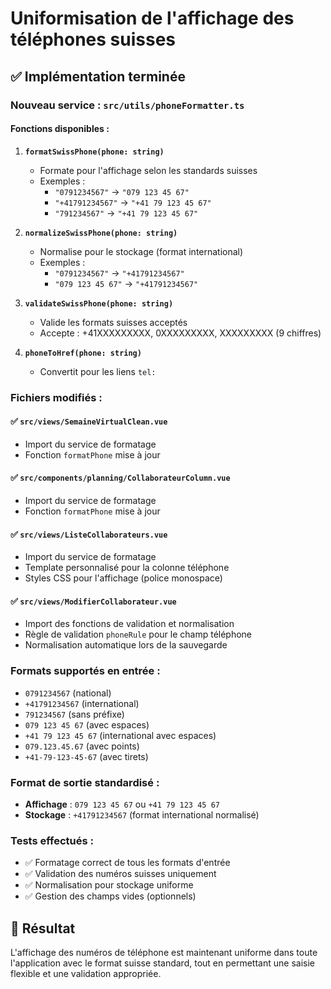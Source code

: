# Uniformisation de l'affichage des téléphones suisses

## ✅ Implémentation terminée

### Nouveau service : `src/utils/phoneFormatter.ts`

#### Fonctions disponibles :

1. **`formatSwissPhone(phone: string)`**
   - Formate pour l'affichage selon les standards suisses
   - Exemples :
     - `"0791234567"` → `"079 123 45 67"`
     - `"+41791234567"` → `"+41 79 123 45 67"`
     - `"791234567"` → `"+41 79 123 45 67"`

2. **`normalizeSwissPhone(phone: string)`**
   - Normalise pour le stockage (format international)
   - Exemples :
     - `"0791234567"` → `"+41791234567"`
     - `"079 123 45 67"` → `"+41791234567"`

3. **`validateSwissPhone(phone: string)`**
   - Valide les formats suisses acceptés
   - Accepte : +41XXXXXXXXX, 0XXXXXXXXX, XXXXXXXXX (9 chiffres)

4. **`phoneToHref(phone: string)`**
   - Convertit pour les liens `tel:`

### Fichiers modifiés :

#### ✅ `src/views/SemaineVirtualClean.vue`
- Import du service de formatage
- Fonction `formatPhone` mise à jour

#### ✅ `src/components/planning/CollaborateurColumn.vue`
- Import du service de formatage  
- Fonction `formatPhone` mise à jour

#### ✅ `src/views/ListeCollaborateurs.vue`
- Import du service de formatage
- Template personnalisé pour la colonne téléphone
- Styles CSS pour l'affichage (police monospace)

#### ✅ `src/views/ModifierCollaborateur.vue`
- Import des fonctions de validation et normalisation
- Règle de validation `phoneRule` pour le champ téléphone
- Normalisation automatique lors de la sauvegarde

### Formats supportés en entrée :
- `0791234567` (national)
- `+41791234567` (international)
- `791234567` (sans préfixe)
- `079 123 45 67` (avec espaces)
- `+41 79 123 45 67` (international avec espaces)
- `079.123.45.67` (avec points)
- `+41-79-123-45-67` (avec tirets)

### Format de sortie standardisé :
- **Affichage** : `079 123 45 67` ou `+41 79 123 45 67`
- **Stockage** : `+41791234567` (format international normalisé)

### Tests effectués :
- ✅ Formatage correct de tous les formats d'entrée
- ✅ Validation des numéros suisses uniquement
- ✅ Normalisation pour stockage uniforme
- ✅ Gestion des champs vides (optionnels)

## 🎯 Résultat

L'affichage des numéros de téléphone est maintenant uniforme dans toute l'application avec le format suisse standard, tout en permettant une saisie flexible et une validation appropriée.
